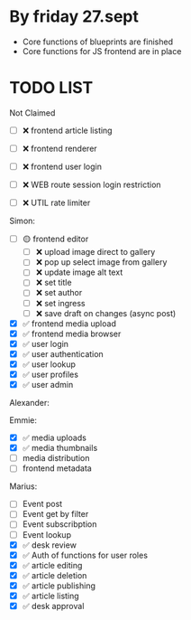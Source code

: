 # By friday 27.sept

- Core functions of blueprints are finished
- Core functions for JS frontend are in place

# TODO LIST

Not Claimed
- [ ] ❌ frontend article listing
- [ ] ❌ frontend renderer
- [ ] ❌ frontend user login
- [ ] ❌ WEB route session login restriction
- [ ] ❌ UTIL rate limiter


Simon:

- [ ] 🟡 frontend editor
  - [ ] ❌ upload image direct to gallery
  - [ ] ❌ pop up select image from gallery
  - [ ] ❌ update image alt text
  - [ ] ❌ set title
  - [ ] ❌ set author
  - [ ] ❌ set ingress
  - [ ] ❌ save draft on changes (async post)
- [x] ✅ frontend media upload
- [x] ✅ frontend media browser
- [x] ✅ user login
- [x] ✅ user authentication
- [x] ✅ user lookup
- [x] ✅ user profiles
- [x] ✅ user admin

Alexander:

Emmie:

- [x] ✅ media uploads
- [x] ✅ media thumbnails
- [ ] media distribution
- [ ] frontend metadata

Marius:

- [ ] Event post
- [ ] Event get by filter
- [ ] Event subscribption
- [ ] Event lookup
- [x] ✅ desk review
- [x] ✅ Auth of functions for user roles
- [x] ✅ article editing
- [x] ✅ article deletion
- [x] ✅ article publishing
- [x] ✅ article listing
- [x] ✅ desk approval
